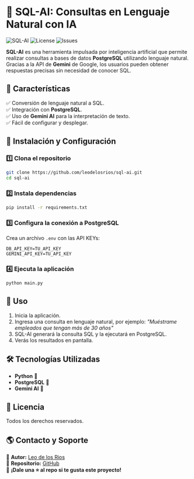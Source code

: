 # 🚀 SQL-AI: Consultas en Lenguaje Natural con IA

![SQL-AI](https://img.shields.io/github/stars/leodelosrios/sql-ai?style=social)
![License](https://img.shields.io/github/license/leodelosrios/sql-ai)
![Issues](https://img.shields.io/github/issues/leodelosrios/sql-ai)

**SQL-AI** es una herramienta impulsada por inteligencia artificial que permite realizar consultas a bases de datos **PostgreSQL** utilizando lenguaje natural. Gracias a la API de **Gemini** de Google, los usuarios pueden obtener respuestas precisas sin necesidad de conocer SQL.

## 📌 Características

✅ Conversión de lenguaje natural a SQL.  
✅ Integración con **PostgreSQL**.  
✅ Uso de **Gemini AI** para la interpretación de texto.  
✅ Fácil de configurar y desplegar.

## 🔧 Instalación y Configuración

### 1️⃣ Clona el repositorio

```bash
git clone https://github.com/leodelosrios/sql-ai.git
cd sql-ai
```

### 2️⃣ Instala dependencias

```bash
pip install -r requirements.txt
```

### 3️⃣ Configura la conexión a PostgreSQL

Crea un archivo `.env` con las API KEYs:

```plaintext
DB_API_KEY=TU_API_KEY
GEMINI_API_KEY=TU_API_KEY
```

### 4️⃣ Ejecuta la aplicación

```bash
python main.py
```

## 🚀 Uso

1. Inicia la aplicación.
2. Ingresa una consulta en lenguaje natural, por ejemplo:
   _"Muéstrame empleados que tengan más de 30 años"_
3. SQL-AI generará la consulta SQL y la ejecutará en PostgreSQL.
4. Verás los resultados en pantalla.

## 🛠 Tecnologías Utilizadas

- **Python** 🐍
- **PostgreSQL** 🐘
- **Gemini AI** 🤖

## 📄 Licencia

Todos los derechos reservados.

## 🌎 Contacto y Soporte

📩 **Autor:** [Leo de los Rios](https://github.com/leodelosrios)  
🐙 **Repositorio:** [GitHub](https://github.com/leodelosrios/sql-ai)  
🚀 **¡Dale una ⭐ al repo si te gusta este proyecto!**
